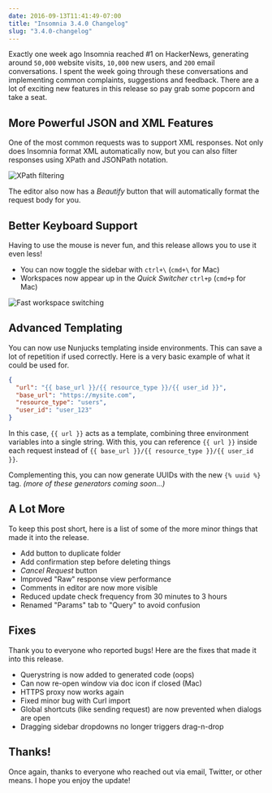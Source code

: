 ```yaml
---
date: 2016-09-13T11:41:49-07:00
title: "Insomnia 3.4.0 Changelog"
slug: "3.4.0-changelog"
---
```


Exactly one week ago Insomnia reached #1 on HackerNews, generating around
`50,000` website visits, `10,000` new users, and `200` email conversations. I
spent the week going through these conversations and implementing common
complaints, suggestions and feedback. There are a lot of exciting new features 
in this release so pay grab some popcorn and take a seat.


## More Powerful JSON and XML Features 

One of the most common requests was to support XML responses. Not only does
Insomnia format XML automatically now, but you can also filter responses using
XPath and JSONPath notation.

![XPath filtering](/images/blog/xpath.png)

The editor also now has a _Beautify_ button that will automatically format the
request body for you.


## Better Keyboard Support 

Having to use the mouse is never fun, and this release allows you to use it 
even less! 

- You can now toggle the sidebar with `ctrl+\` (`cmd+\` for Mac)
- Workspaces now appear up in the _Quick Switcher_ `ctrl+p` (`cmd+p` for Mac)

![Fast workspace switching](/images/blog/switch-workspace.png)


## Advanced Templating

You can now use Nunjucks templating inside environments. This can save a lot
of repetition if used correctly. Here is a very basic example of what it could
be used for.

```json
{
  "url": "{{ base_url }}/{{ resource_type }}/{{ user_id }}",
  "base_url": "https://mysite.com",
  "resource_type": "users",
  "user_id": "user_123"
}
```

In this case, `{{ url }}` acts as a template, combining three environment
variables into a single string. With this, you can reference `{{ url }}` inside
each request instead of `{{ base_url }}/{{ resource_type }}/{{ user_id }}`. 

Complementing this, you can now generate UUIDs with the new `{% uuid %}` tag.
_(more of these generators coming soon...)_


## A Lot More

To keep this post short, here is a list of some of the more minor things that
made it into the release.

- Add button to duplicate folder
- Add confirmation step before deleting things
- _Cancel Request_ button
- Improved "Raw" response view performance
- Comments in editor are now more visible
- Reduced update check frequency from 30 minutes to 3 hours
- Renamed "Params" tab to "Query" to avoid confusion


## Fixes

Thank you to everyone who reported bugs! Here are the fixes that made it into
this release.

- Querystring is now added to generated code (oops)
- Can now re-open window via doc icon if closed (Mac)
- HTTPS proxy now works again
- Fixed minor bug with Curl import
- Global shortcuts (like sending request) are now prevented when dialogs are open
- Dragging sidebar dropdowns no longer triggers drag-n-drop


## Thanks!

Once again, thanks to everyone who reached out via email, Twitter, or other
means. I hope you enjoy the update!

